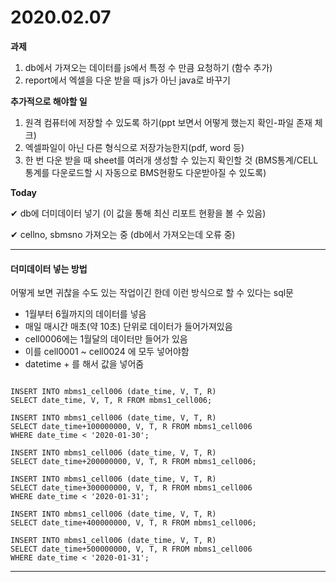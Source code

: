 # 2020.02.07

**과제**

1. db에서 가져오는 데이터를 js에서 특정 수 만큼 요청하기 (함수 추가)
2. report에서 엑셀을 다운 받을 때 js가 아닌 java로 바꾸기

**추가적으로 해야할 일**

1. 원격 컴퓨터에 저장할 수 있도록 하기(ppt 보면서 어떻게 했는지 확인-파일 존재 체크)
2. 엑셀파일이 아닌 다른 형식으로 저장가능한지(pdf, word 등)
3. 한 번 다운 받을 때 sheet를 여러개 생성할 수 있는지 확인할 것 (BMS통계/CELL통계를 다운로드할 시 자동으로 BMS현황도 다운받아질 수 있도록)

**Today**

&#10004; db에 더미데이터 넣기 (이 값을 통해 최신 리포트 현황을 볼 수 있음)

&#10004; cellno, sbmsno 가져오는 중 (db에서 가져오는데 오류 중)

---

#### 더미데이터 넣는 방법

어떻게 보면 귀찮을 수도 있는 작업이긴 한데 이런 방식으로 할 수 있다는 sql문

- 1월부터 6월까지의 데이터를 넣음
- 매일 매시간 매초(약 10초) 단위로 데이터가 들어가져있음
- cell0006에는 1월달의 데이터만 들어가 있음
- 이를 cell0001 ~ cell0024 에 모두 넣어야함
- datetime + 를 해서 값을 넣어줌

```

INSERT INTO mbms1_cell006 (date_time, V, T, R)
SELECT date_time, V, T, R FROM mbms1_cell006;

INSERT INTO mbms1_cell006 (date_time, V, T, R)
SELECT date_time+100000000, V, T, R FROM mbms1_cell006
WHERE date_time < '2020-01-30';

INSERT INTO mbms1_cell006 (date_time, V, T, R)
SELECT date_time+200000000, V, T, R FROM mbms1_cell006;

INSERT INTO mbms1_cell006 (date_time, V, T, R)
SELECT date_time+300000000, V, T, R FROM mbms1_cell006
WHERE date_time < '2020-01-31';

INSERT INTO mbms1_cell006 (date_time, V, T, R)
SELECT date_time+400000000, V, T, R FROM mbms1_cell006;

INSERT INTO mbms1_cell006 (date_time, V, T, R)
SELECT date_time+500000000, V, T, R FROM mbms1_cell006
WHERE date_time < '2020-01-31';

```

---
